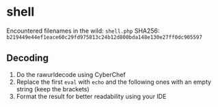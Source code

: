 # shell
Encountered filenames in the wild: `shell.php`
SHA256: `b219449e44ef1eace60c29fd975813c24b12d800bda148e130e27ff0dc905597`

## Decoding
1) Do the rawurldecode using CyberChef
2) Replace the first `eval` with `echo` and the following ones with an empty string (keep the brackets)
3) Format the result for better readability using your IDE
